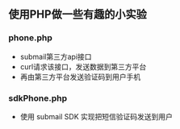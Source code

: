 ## 使用PHP做一些有趣的小实验 

### phone.php 

* submail第三方api接口
* curl请求该接口，发送数据到第三方平台
* 再由第三方平台发送验证码到用户手机 

### sdkPhone.php

* 使用 submail SDK 实现把短信验证码发送到用户

